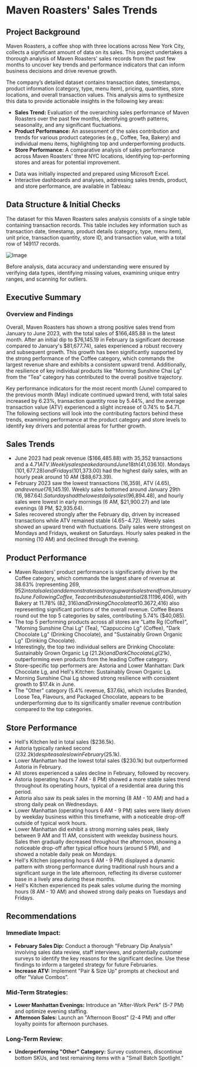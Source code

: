 # Maven Roasters' Sales Trends

## Project Background

Maven Roasters, a coffee shop with three locations across New York City, collects a significant amount of data on its sales. This project undertakes a thorough analysis of Maven Roasters' sales records from the past few months to uncover key trends and performance indicators that can inform business decisions and drive revenue growth.

The company’s detailed dataset contains transaction dates, timestamps, product information (category, type, menu item), pricing, quantities, store locations, and overall transaction values. This analysis aims to synthesize this data to provide actionable insights in the following key areas:

* **Sales Trend:** Evaluation of the overarching sales performance of Maven Roasters over the past few months, identifying growth patterns, seasonality, and any significant fluctuations.
* **Product Performance:** An assessment of the sales contribution and trends for various product categories (e.g., Coffee, Tea, Bakery) and individual menu items, highlighting top and underperforming products.
* **Store Performance:** A comparative analysis of sales performance across Maven Roasters' three NYC locations, identifying top-performing stores and areas for potential improvement.

- Data was initially inspected and prepared using Microsoft Excel.
- Interactive dashboards and analyses, addressing sales trends, product, and store performance, are available in Tableau: 

## Data Structure & Initial Checks

The dataset for this Maven Roasters sales analysis consists of a single table containing transaction records. This table includes key information such as transaction date, timestamp, product details (category, type, menu item), unit price, transaction quantity, store ID, and transaction value, with a total row of 149117 records.

![Image](https://github.com/user-attachments/assets/81a861f6-e3e3-429c-9bd1-f54fd6324263)

Before analysis, data accuracy and understanding were ensured by verifying data types, identifying missing values, examining unique entry ranges, and scanning for outliers.

## Executive Summary

### Overview and Findings

Overall, Maven Roasters has shown a strong positive sales trend from January to June 2023, with the total sales of $166,485.88 in the latest month. After an initial dip to $76,145.19 in February (a significant decrease compared to January's $81,677.74), sales experienced a robust recovery and subsequent growth. This growth has been significantly supported by the strong performance of the Coffee category, which commands the largest revenue share and exhibits a consistent upward trend. Additionally, the resilience of key individual products like "Morning Sunshine Chai Lg" from the “Tea” category has contributed to the overall positive trajectory.

Key performance indicators for the most recent month (June) compared to the previous month (May) indicate continued upward trend, with total sales increased by 6.23%, transaction quantity rose by 5.44%, and the average transaction value (ATV) experienced a slight increase of 0.74% to $4.71. The following sections will look into the contributing factors behind these trends, examining performance at the product category and store levels to identify key drivers and potential areas for further growth.

## Sales Trends

* June 2023 had peak revenue ($166,485.88) with 35,352 transactions and a $4.71 ATV. Weekly sales peaked around June 18th ($41,036.10). Mondays ($101,677.28) and Fridays ($101,373.00) had the highest daily sales, with an hourly peak around 10 AM ($88,673.39).
* February 2023 saw the lowest transactions (16,359), ATV ($4.65), and revenue ($76,145.19). Weekly sales bottomed around January 29th ($16,987.64). Saturdays had the lowest daily sales ($96,894.48), and hourly sales were lowest in early mornings (6 AM, $21,900.27) and late evenings (8 PM, $2,935.64).
* Sales recovered strongly after the February dip, driven by increased transactions while ATV remained stable ($4.65-$4.72). Weekly sales showed an upward trend with fluctuations. Daily sales were strongest on Mondays and Fridays, weakest on Saturdays. Hourly sales peaked in the morning (10 AM) and declined through the evening.

## Product Performance

* Maven Roasters' product performance is significantly driven by the Coffee category, which commands the largest share of revenue at 38.63% (representing $269,952 in total sales) and demonstrates a strong upward sales trend from January to June. Following Coffee, Tea contributes a substantial 28.11% ($196,406), with Bakery at 11.78% ($82,316) and Drinking Chocolate at 10.36% ($72,416) also representing significant portions of the overall revenue. Coffee Beans round out the top 5 categories by sales, contributing 5.74% ($40,085).
* The top 5 performing products across all stores are "Latte Rg (Coffee)", "Morning Sunshine Chai Lg" (Tea), "Cappuccino Lg" (Coffee), "Dark Chocolate Lg" (Drinking Chocolate), and "Sustainably Grown Organic Lg" (Drinking Chocolate).
* Interestingly, the top two individual sellers are Drinking Chocolate: Sustainably Grown Organic Lg ($21.2k) and Dark Chocolate Lg ($21k), outperforming even products from the leading Coffee category.
* Store-specific top performers are: Astoria and Lower Manhattan: Dark Chocolate Lg, and Hell's Kitchen: Sustainably Grown Organic Lg.
* Morning Sunshine Chai Lg showed strong resilience with consistent growth to $17.4k in June.
* The "Other" category (5.4% revenue, $37.6k), which includes Branded, Loose Tea, Flavours, and Packaged Chocolate, appears to be underperforming due to its significantly smaller revenue contribution compared to the top categories.

## Store Performance

* Hell's Kitchen led in total sales ($236.5k).
* Astoria typically ranked second ($232.2k) despite a sales low in February ($25.1k).
* Lower Manhattan had the lowest total sales ($230.1k) but outperformed Astoria in February.
* All stores experienced a sales decline in February, followed by recovery.
* Astoria (operating hours 7 AM - 8 PM) showed a more stable sales trend throughout its operating hours, typical of a residential area during this period.
* Astoria also saw its peak sales in the morning (8 AM - 10 AM) and had a strong daily peak on Wednesdays.
* Lower Manhattan (operating hours 6 AM - 9 PM) sales were likely driven by weekday business within this timeframe, with a noticeable drop-off outside of typical work hours.
* Lower Manhattan did exhibit a strong morning sales peak, likely between 9 AM and 11 AM, consistent with weekday business hours. Sales then gradually decreased throughout the afternoon, showing a noticeable drop-off after typical office hours (around 5 PM), and showed a notable daily peak on Mondays.
* Hell's Kitchen (operating hours 6 AM - 9 PM) displayed a dynamic pattern with strong performance during traditional rush hours and a significant surge in the late afternoon, reflecting its diverse customer base in a lively area during these months.
* Hell's Kitchen experienced its peak sales volume during the morning hours (8 AM - 10 AM) and showed strong daily peaks on Tuesdays and Fridays.

## Recommendations

### Immediate Impact:

* **February Sales Dip:** Conduct a thorough "February Dip Analysis" involving sales data review, staff interviews, and potentially customer surveys to identify the key reasons for the significant decline. Use these findings to inform a targeted strategy for future Februaries.
* **Increase ATV:** Implement "Pair & Size Up" prompts at checkout and offer "Value Combos”.

### Mid-Term Strategies:

* **Lower Manhattan Evenings:** Introduce an "After-Work Perk" (5-7 PM) and optimize evening staffing.
* **Afternoon Sales:** Launch an "Afternoon Boost" (2-4 PM) and offer loyalty points for afternoon purchases.

### Long-Term Review:

* **Underperforming "Other" Category:** Survey customers, discontinue bottom SKUs, and test remaining items with a "Small Batch Spotlight."
